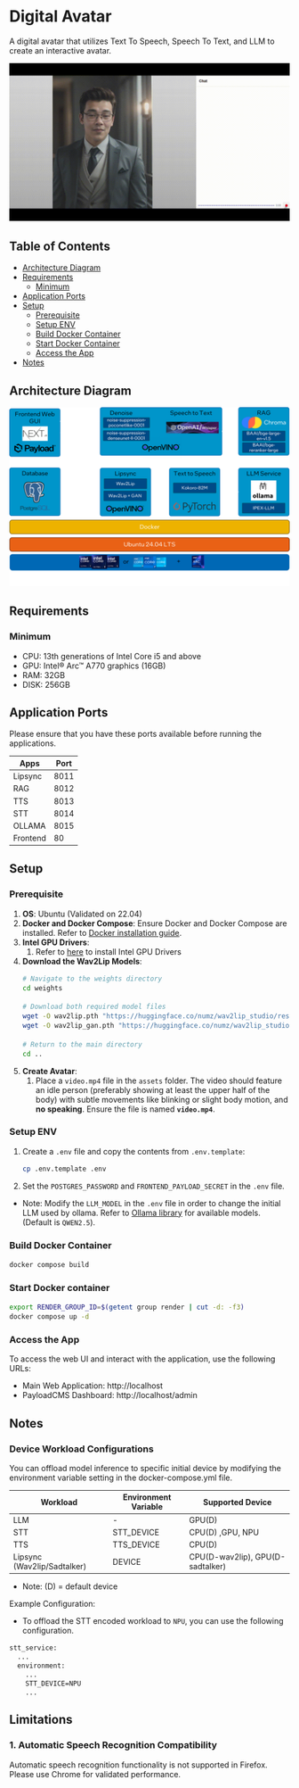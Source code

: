 # Digital Avatar

A digital avatar that utilizes Text To Speech, Speech To Text, and LLM to create an interactive avatar.

![Demo](./docs/demo.gif)


## Table of Contents
- [Architecture Diagram](#architecture-diagram)
- [Requirements](#requirements)
  - [Minimum](#minimum)
- [Application Ports](#application-ports)
- [Setup](#setup)
  - [Prerequisite](#prerequisite)
  - [Setup ENV](#setup-env)
  - [Build Docker Container](#build-docker-container)
  - [Start Docker Container](#start-docker-container)
  - [Access the App](#access-the-app)
- [Notes](#notes)

## Architecture Diagram
![Archictecture Diagram](./docs/architecture.png)

## Requirements

### Minimum
- CPU: 13th generations of Intel Core i5 and above
- GPU: Intel® Arc™ A770 graphics (16GB)
- RAM: 32GB
- DISK: 256GB

## Application Ports
Please ensure that you have these ports available before running the applications.

| Apps         | Port |
|--------------|------|
| Lipsync      | 8011 |
| RAG          | 8012 |
| TTS          | 8013 |
| STT          | 8014 |
| OLLAMA       | 8015 |
| Frontend     | 80   |

## Setup

### Prerequisite
1. **OS**: Ubuntu (Validated on 22.04)
1. **Docker and Docker Compose**: Ensure Docker and Docker Compose are installed. Refer to [Docker installation guide](https://docs.docker.com/engine/install/).
1. **Intel GPU Drivers**:
    1. Refer to [here](../../../README.md#gpu) to install Intel GPU Drivers
1. **Download the Wav2Lip Models**:
    ```bash
    # Navigate to the weights directory
    cd weights
    
    # Download both required model files
    wget -O wav2lip.pth "https://huggingface.co/numz/wav2lip_studio/resolve/main/Wav2lip/wav2lip.pth?download=true"
    wget -O wav2lip_gan.pth "https://huggingface.co/numz/wav2lip_studio/resolve/main/Wav2lip/wav2lip_gan.pth?download=true"
    
    # Return to the main directory
    cd ..
    ```
1. **Create Avatar**:
    1. Place a `video.mp4` file in the `assets` folder. The video should feature an idle person (preferably showing at least the upper half of the body) with subtle movements like blinking or slight body motion, and **no speaking**. Ensure the file is named **`video.mp4`**.

### Setup ENV
1. Create a `.env` file and copy the contents from `.env.template`:
    ```bash
    cp .env.template .env
    ```
2. Set the `POSTGRES_PASSWORD` and `FRONTEND_PAYLOAD_SECRET` in the `.env` file.
* Note: Modify the `LLM_MODEL` in the `.env` file in order to change the initial LLM used by ollama. Refer to [Ollama library](https://ollama.com/library) for available models. (Default is `QWEN2.5`).


### Build Docker Container
```bash
docker compose build
```

### Start Docker container
```bash
export RENDER_GROUP_ID=$(getent group render | cut -d: -f3)
docker compose up -d
```

### Access the App
To access the web UI and interact with the application, use the following URLs:
- Main Web Application: http://localhost
- PayloadCMS Dashboard: http://localhost/admin

## Notes
### Device Workload Configurations
You can offload model inference to specific initial device by modifying the environment variable setting in the docker-compose.yml file.

| Workload                       | Environment Variable |Supported Device         | 
|--------------------------------|----------------------|-------------------------|
| LLM                            |            -         |        GPU(D)              |
| STT                            | STT_DEVICE           | CPU(D) ,GPU, NPU             | 
| TTS                            | TTS_DEVICE           | CPU(D)                     |
| Lipsync (Wav2lip/Sadtalker)    | DEVICE               | CPU(D-wav2lip), GPU(D-sadtalker)                |

* Note: (D) = default device

Example Configuration:

* To offload the STT encoded workload to `NPU`, you can use the following configuration.

```
stt_service:
  ...
  environment:
    ...
    STT_DEVICE=NPU
    ...
```

## Limitations
### 1. Automatic Speech Recognition Compatibility
Automatic speech recognition functionality is not supported in Firefox. Please use Chrome for validated performance.
